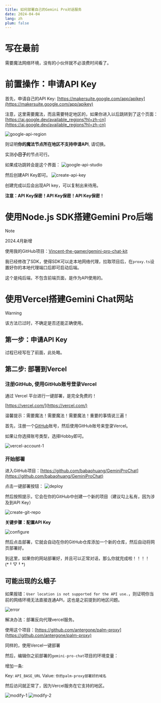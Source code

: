 ```yaml
---
title: 如何部署自己的Gemini Pro对话服务
date: 2024-04-04
lang: zh
plum: false
---
```


# 写在最前

需要魔法网络环境，没有的小伙伴就不必浪费时间看了。

# 前置操作：申请API Key

首先，申请自己的API Key: [https://makersuite.google.com/app/apikey](https://makersuite.google.com/app/apikey)

注意，这里需要魔法，而且需要特定地区的，如果你进入以后跳转到了这个页面：[https://ai.google.dev/available_regions?hl=zh-cn](https://ai.google.dev/available_regions?hl=zh-cn)

![google-api-region](/images/gemini-guide/google-ai-region.png)

则证明**你的魔法节点所在地区不支持申请API**, 请切换。

实测**小日子**的节点可行。

如果成功跳转会是这个界面：
![google-api-studio](/images/gemini-guide/google-ai-studio.png)

然后创建API Key即可。
![create-api-key](/images/gemini-guide/create-api-key.png)

创建完成以后会出现API key，可以复制出来待用。

**注意：API Key保密！API Key保密！API Key保密！**

# 使用Node.js SDK搭建Gemini Pro后端

> [!NOTE]
> 2024.4月新增

使用我的GitHub项目：[Vincent-the-gamer/gemini-pro-chat-kit](https://github.com/Vincent-the-gamer/gemini-pro-chat-kit)

我已经修改了SDK，使得SDK可以走本地网络代理，拉取项目后，在`proxy.ts`设置好你的本地代理端口后即可启动后端。

这个是纯后端，不包含前端页面，是作为API使用的。

# 使用Vercel搭建Gemini Chat网站

> [!WARNING]
> 该方法已过时，不确定是否还能正确使用。

## 第一步：申请API Key

过程已经写在了前面，此处略。

## 第二步: 部署到Vercel

### 注册GitHub, 使用GitHub账号登录Vercel

通过 Vercel 平台进行一键部署，是完全免费的！

[https://vercel.com/](https://vercel.com/)

温馨提示：需要魔法！需要魔法！需要魔法！重要的事情说三遍！

首先，注册一个[GitHub](https://github.com/)账号，然后使用GitHub账号来登录Vercel。

如果让你选择账号类型，选择Hobby即可。

![vercel-account-1](/images/gemini-guide/create-vercel-account-1.png)

### 开始部署

进入GitHub项目：[https://github.com/babaohuang/GeminiProChat](https://github.com/babaohuang/GeminiProChat)

点击一键部署按钮：
![deploy](/images/gemini-guide/deploy.png)

然后按照提示，它会在你的GitHub中创建一个新的项目（建议勾上私有，因为涉及到API Key）

![create-git-repo](/images/gemini-guide/create-git-repo.png)

**关键步骤：配置API Key**

![configure](/images/gemini-guide/configure.png)

然后点击部署，它就会自动在你的GitHub仓库添加一个新的仓库，然后自动将网页部署好。

到这里，如果你的网站部署好，并且可以正常对话，那么你就完成啦！！！！(\*╹▽╹\*)

## 可能出现的幺蛾子

如果报错：`User location is not supported for the API use.`，则证明你当前的网络环境无法直接连通API，这也是之前提到的地区问题。

![error](/images/gemini-guide/gemini-error.png)

解决办法：部署反向代理vercel服务。

使用这个项目：[https://github.com/antergone/palm-proxy](https://github.com/antergone/palm-proxy)

同样的，使用Vercel一键部署

然后，编辑你之前部署的`gemini-pro-chat`项目的环境变量：

增加一条:

Key: `API_BASE_URL`
Value: `你的palm-proxy部署好的域名`

然后访问就正常了，因为Vercel服务在它支持的地区。

![modify-1](/images/gemini-guide/modify-env-1.png)
![modify-2](/images/gemini-guide/modify-env-2.png)
